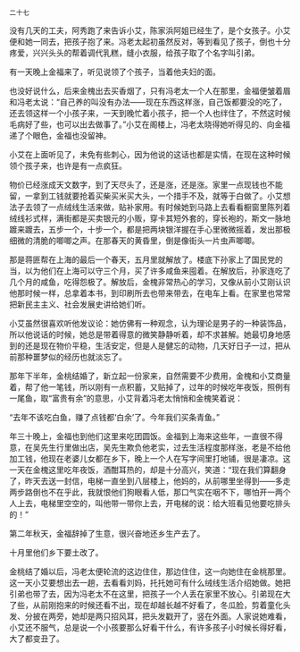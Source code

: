     二十七 

   没有几天的工夫，阿秀跑了来告诉小艾，陈家浜阿姐已经生了，是个女孩子。小艾便和她一同去，把孩子抱了来。冯老太起初虽然反对，等到看见了孩子，倒也十分疼爱，兴兴头头的帮着调代乳糕，缝小衣服，给孩子取了个名字叫引弟。

   有一天晚上金福来了，听见说领了个孩子，当着他夫妇的面。

   也没好说什么，后来金槐出去买香烟了，只有冯老太一个人在那里，金福便皱着眉和冯老太说：“自己养的叫没有办法——现在东西这样涨，自己饭都要没的吃了，还去领这样一个小孩子来，一天到晚忙着小孩子，把一个人也绊住了，不然这时候毛病好了些，也可以出去做事了。”小艾在阁楼上，冯老太晓得她听得见的、向金福递了个眼色，金福也没留神。

   小艾在上面听见了，未免有些刺心，因为他说的这话也都是实情，在现在这种时候领个孩子来，也许是有一点疯狂。

   物价已经涨成天文数字，到了天尽头了，还是涨，还是涨。家里一点现钱也不能留，一拿到工钱就要抢着买柴买米买大头，一个措手不及，就等于白做了。小艾想法子去领了一点绒线生活来做，贴补家用。有时候她到马路上去看看橱窗里陈列着绒线衫式样，满街都是买卖银元的小贩，穿卡其短外套的，穿长袍的，斯文一脉地踱来踱去，五步一个，十步一个，都是把两块银洋握在手心里微微摇着，发出那极细微的清脆的唧唧之声。在那春天的黄昏里，倒是像街头一片虫声唧唧。

   那是蒋匪帮在上海的最后一个春天，五月里就解放了。楼底下孙家上了国民党的当，以为他们在上海可以守三个月，买了许多咸鱼来囤着。在解放后，孙家连吃了几个月的咸鱼，吃得怨极了。解放后，金槐非常热心的学习，又像从前小艾刚认识他那时候一样，总拿着本书，到印刷所去也带来带去，在电车上看。在家里也常常把新民主主义、社会发展史讲给她们听。

   小艾虽然很喜欢听他发议论：她仿佛有一种观念，认为理论是男子的一种装饰品，所以他说话的时候，她总是带着得意的微笑静静听着，却不求甚解。她最切身地感到的还是现在物价平稳，生活安定，但是人是健忘的动物，几天好日子一过，把从前那种噩梦似的经历也就淡忘了。

   那年下半年，金桃结婚了，新立起一份家来，自然需要不少费用，金槐和小艾商量着，帮了他一笔钱，所以刚有一点积蓄，又贴掉了，过年的时候吃年夜饭，照例有一尾鱼，取“富贵有余”的意思，小艾背着冯老太悄悄和金槐笑着说：

   “去年不该吃白鱼，赚了点钱都‘白余’了。今年我们买条青鱼。”

   年三十晚上，金福也到他们这里来吃团圆饭。金福到上海来这些年，一直很不得意，在吴先生行里做出店，吴先生欺负他老实，过去生活程度那样涨，老是不给他加工钱，他现在老婆儿女都在乡下，晚上一个人在写字间里打地铺，很是凄凉。这一天在金槐这里吃年夜饭，酒酣耳热的，却是十分高兴，笑道：“现在我们算翻身了，昨天去送一封信，电梯一直坐到八层楼上，他妈的，从前哪里坐得到——多走两步路倒也不在乎此，我就恨他们狗眼看人低，那口气实在咽不下，哪怕开一两个人上去，电梯里空空的，叫他带一带你上去，开电梯的说：给大班看见他要吃排头的！”

   第二年秋天，金福辞掉了生意，很兴奋地还乡生产去了。

   十月里他们乡下要土改了。

   金桃结了婚以后，冯老太便轮流的这边住住，那边住住，这一向她住在金桃那里。这一天小艾要想出去一趟，去看看刘妈，托托她可有什么绒线生活介绍她做。她把引弟也带了去，因为冯老太不在这里，把孩子一个人丢在家里不放心。引弟现在大了些，从前刚抱来的时候还看不出，现在却越长越不好看了，冬瓜脸，剪着童化头发、分披在两旁，她却是两只招风耳，把头发戳开了，竖在外面。人家说她难看，小艾还不服气，总是说一个小孩要那么好看干什么，有许多孩子小时候长得好看，大了都变丑了。

